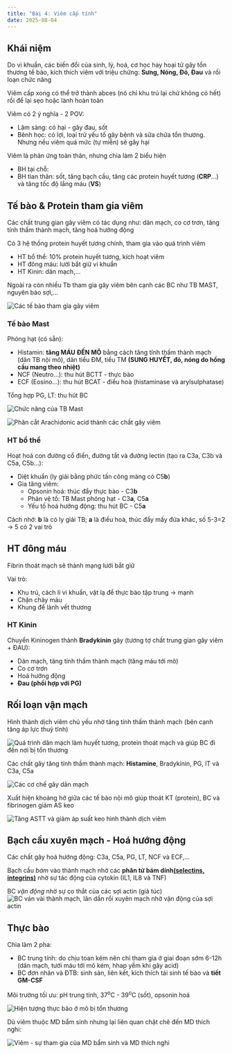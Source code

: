 ```yaml
---
title: "Bài 4: Viêm cấp tính"
date: 2025-08-04
---
```


## Khái niệm

Do vi khuẩn, các biến đổi của sinh, lý, hoá, cơ học hay hoại tử gây tổn thương tế bào, kích thích viêm với triệu chứng: **Sưng, Nóng, Đỏ, Đau** và rối loạn chức năng

Viêm cấp xong có thể trở thành abces (nó chỉ khu trú lại chứ không có hết) rồi để lại sẹo hoặc lành hoàn toàn

Viêm có 2 ý nghĩa - 2 POV:

- Lâm sàng: có hại - gây đau, sốt
- Bênh học: có lợi, loại trừ yếu tố gây bệnh và sữa chửa tổn thương. Nhưng nếu viêm quá mức (tự miễn) sẽ gây hại

Viêm là phản ứng toàn thân, nhưng chia làm 2 biểu hiện

- BH tại chỗ:
- BH tìan thân: sốt, tăng bạch cầu, tăng các protein huyết tương (**CRP**...) và tăng tốc độ lắng máu (**VS**)

## Tế bào & Protein tham gia viêm

Các chất trung gian gây viêm có tác dụng như: dãn mạch, co cơ trơn, tăng tính thấm thành mạch, tăng hoá hướng động

Có 3 hệ thống protein huyết tương chính, tham gia vào quá trình viêm

- HT bổ thể: 10% protein huyết tương, kích hoạt viêm
- HT đông máu: lưới bắt giữ vi khuẩn
- HT Kinin: dãn mạch,...

Ngoài ra còn nhiều Tb tham gia gây viêm bên cạnh các BC như TB MAST, nguyên bào sợi,...

![Các tế bào tham gia gây viêm](/y2/mddc/5-tb-viem.jpeg)

### Tế bào Mast

Phóng hạt (có sẵn):

- Histamin: **tăng MÁU ĐẾN MÔ** bằng cách tăng tính thấm thành mạch (dãn TB nội mô), dãn tiểu ĐM, tiểu TM **(SUNG HUYẾT, đỏ, nóng do hồng cầu mang theo nhiệt)**
- NCF (Neutro…): thu hút BCTT - thực bào
- ECF (Eosino…): thu hút BCAT - điều hoà (histaminase và arylsulphatase)

Tổng hợp PG, LT: thu hút BC

![Chức năng của TB Mast](/y2/mddc/5-tb-mast.jpeg)

![Phân cắt Arachidonic acid thành các chất gây viêm](/y2/mddc/5-cat-arachidonic-acid.jpeg)

### HT bổ thể

Hoạt hoá con đường cổ điển, đường tắt và đường lectin (tạo ra C3a, C3b và C5a, C5b...):

- Diệt khuẩn (ly giải bằng phức tấn công màng có C5**b**)
- Gia tăng viêm:
  - Opsonin hoá: thúc đẩy thực bào - C3**b**
  - Phản vệ tố: TB Mast phóng hạt - C3**a**, C5**a**
  - Yếu tố hoá hướng động: thu hút BC - C5**a**

Cách nhớ: **b** là có ly giải TB; **a** là điều hoà, thúc đẩy mấy đứa khác, số 5-3=2 -> 5 có 2 vai trò

## HT đông máu

Fibrin thoát mạch sẽ thành mạng lưới bắt giữ

Vai trò:

- Khu trú, cách li vi khuẩn, vật lạ để thực bào tập trung -> mạnh
- Chặn chảy máu
- Khung để lành vết thương

### HT Kinin

Chuyển Kininogen thành **Bradykinin** gây (tương tợ chất trung gian gây viêm + ĐAU):

- Dãn mạch, tăng tính thấm thành mạch (tăng máu tới mô)
- Co cơ trơn
- Hoá hướng động
- **Đau (phối hợp với PG)**

## Rối loạn vận mạch

Hình thành dịch viêm chủ yếu nhờ tăng tính thấm thành mạch (bên cạnh tăng áp lực thuỷ tĩnh)

![Quá trình dãn mạch làm huyết tương, protein thoát mạch và giúp BC đi đến nơi bị tổn thương](/y2/mddc/5-dan-mach.jpeg)

Các chất gây tăng tính thầm thành mạch: **Histamine**, Bradykinin, PG, lT và C3a, C5a

![Các cơ chế gây dãn mạch](/y2/mddc/5-coche-dan-mach.jpeg)

Xuất hiện khoảng hở giữa các tế bào nội mô giúp thoát KT (protein), BC và fibrinogen giảm AS keo

![Tăng ASTT và giảm áp suất keo hình thành dịch viêm](/y2/mddc/5-astt-ask-viem.jpeg)

## Bạch cầu xuyên mạch - Hoá hướng động

Các chất gây hoá hướng động: C3a, C5a, PG, LT, NCF và ECF,...

Bạch cầu *bám* vào thành mạch nhờ các **phân tử bám dính<u>(selectins, integrins)</u>** nhờ sự tác động của cytokin (IL1, IL8 và TNF)

BC *vận động* nhờ sự co thắt của các sợi actin (giả túc)
![BC ván vài thành mạch, lăn dần rồi xuyên mạch nhờ vận động của sợi actin](/y2/mddc/5-bc-xuyen-mach.jpeg)

## Thực bào

Chia làm 2 pha:

- BC trung tính: do chịu toan kém nên chỉ tham gia ở giai đoạn sớm 6-12h (dãn mạch, tưới máu tới mô kém, hhap yếm khi gây acid)
- BC đơn nhân và ĐTB: sinh sản, liên kết, kích thích tái sinh tế bào và **tiết GM-CSF**

Môi trường tối ưu: pH trung tính, 37<sup>o</sup>C - 39<sup>o</sup>C (sốt), opsonin hoá

![Hiện tượng thực bảo ở mô bị tổn thương](/y2/mddc/5-thuc-bao.jpeg)

Dù viêm thuộc MD bẩm sinh nhưng lại liên quan chặt chẽ đến MD thích nghi:

![Viêm - sự tham gia của MD bẩm sinh và MD thích nghi](/y2/mddc/5-md-bsinh-thnghi.jpeg)
